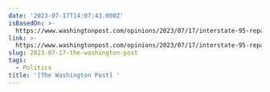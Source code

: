 ```yaml
---
date: '2023-07-17T14:07:43.000Z'
isBasedOn: >-
  https://www.washingtonpost.com/opinions/2023/07/17/interstate-95-repair-infrastructure-shapiro-pennsylvania
link: >-
  https://www.washingtonpost.com/opinions/2023/07/17/interstate-95-repair-infrastructure-shapiro-pennsylvania
slug: 2023-07-17-the-washington-post
tags:
  - Politics
title: '[The Washington Post] '
---
```


